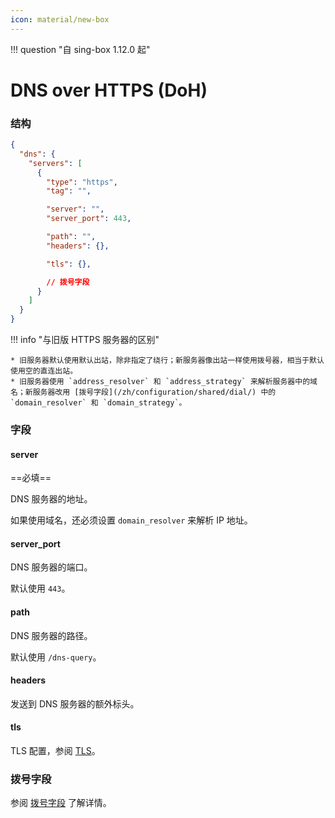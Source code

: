 ```yaml
---
icon: material/new-box
---
```


!!! question "自 sing-box 1.12.0 起"

# DNS over HTTPS (DoH)

### 结构

```json
{
  "dns": {
    "servers": [
      {
        "type": "https",
        "tag": "",

        "server": "",
        "server_port": 443,

        "path": "",
        "headers": {},

        "tls": {},

        // 拨号字段
      }
    ]
  }
}
```

!!! info "与旧版 HTTPS 服务器的区别"

    * 旧服务器默认使用默认出站，除非指定了绕行；新服务器像出站一样使用拨号器，相当于默认使用空的直连出站。
    * 旧服务器使用 `address_resolver` 和 `address_strategy` 来解析服务器中的域名；新服务器改用 [拨号字段](/zh/configuration/shared/dial/) 中的 `domain_resolver` 和 `domain_strategy`。

### 字段

#### server

==必填==

DNS 服务器的地址。

如果使用域名，还必须设置 `domain_resolver` 来解析 IP 地址。

#### server_port

DNS 服务器的端口。

默认使用 `443`。

#### path

DNS 服务器的路径。

默认使用 `/dns-query`。

#### headers

发送到 DNS 服务器的额外标头。

#### tls

TLS 配置，参阅 [TLS](/zh/configuration/shared/tls/#outbound)。

### 拨号字段

参阅 [拨号字段](/zh/configuration/shared/dial/) 了解详情。